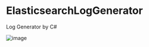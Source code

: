 # ElasticsearchLogGenerator
Log Generator by C#

![image](https://user-images.githubusercontent.com/27558778/203873096-2e823f10-add9-4a09-bb7f-035a66cc9303.png)
